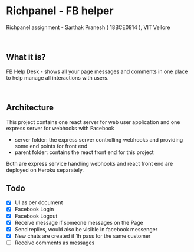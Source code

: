 # Richpanel - FB helper

Richpanel assignment - Sarthak Pranesh ( 18BCE0814 ), VIT Vellore

<br />

## What it is?

FB Help Desk - shows all your page messages and comments in one place to help manage all interactions with users.

<br />

## Architecture
This project contains one react server for web user application and one express server for webhooks with Facebook
- server folder: the express server controlling webhooks and providing some end points for front end
- parent folder: contains the react front end for this project

Both are express service handling webhooks and react front end are deployed on Heroku separately.


## Todo

- [x] UI as per document
- [x] Facebook Login
- [x] Facebook Logout
- [x] Receive message if someone messages on the Page
- [x] Send replies, would also be visible in facebook messenger
- [x] New chats are created if 1h pass for the same customer
- [ ] Receive comments as messages
